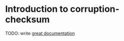 # Introduction to corruption-checksum

TODO: write [great documentation](http://jacobian.org/writing/what-to-write/)
